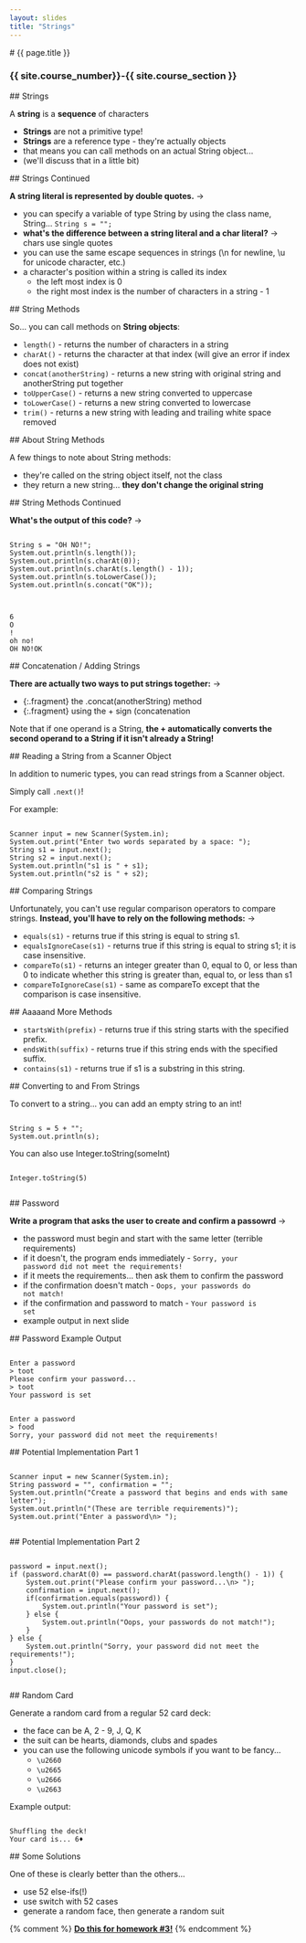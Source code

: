```yaml
---
layout: slides
title: "Strings"
---
```


<section markdown="block" class="intro-slide">
# {{ page.title }}

### {{ site.course_number}}-{{ site.course_section }}

<p><small></small></p>
</section>

<section markdown="block">
## Strings

A __string__ is a __sequence__ of characters

* __Strings__ are not a primitive type!
* __Strings__ are a reference type - they're actually objects
* that means you can call methods on an actual String object...
* (we'll discuss that in a little bit)
</section>

<section markdown="block">
## Strings Continued

__A string literal is represented by double quotes.__ &rarr;

* you can specify a variable of type String by using the class name, String... <code>String s = "";</code>
* __what's the difference between a string literal and a char literal?__ &rarr; <span class="fragment">chars use single quotes</span>
* you can use the same escape sequences in strings (\n for newline, \u for unicode character, etc.)
* a character's position within a string is called its index
	* the left most index is 0
	* the right most index is the number of characters in a string - 1
</section>

<section markdown="block">
## String Methods

So... you can call methods on __String objects__:

* <code>length()</code> - returns the number of characters in a string
* <code>charAt()</code> - returns the character at that index (will give an error if index does not exist)
* <code>concat(anotherString)</code> - returns a new string with original string and anotherString put together
* <code>toUpperCase()</code> - returns a new string converted to uppercase
* <code>toLowerCase()</code> - returns a new string converted to lowercase
* <code>trim()</code> - returns a new string with leading and trailing white space removed

</section>

<section markdown="block">
## About String Methods

A few things to note about String methods:

* they're called on the string object itself, not the class
* they return a new string... __they don't change the original string__

</section>
<section markdown="block">
## String Methods Continued

__What's the output of this code?__ &rarr;

<pre><code data-trim contenteditable>
String s = "OH NO!";
System.out.println(s.length());
System.out.println(s.charAt(0));
System.out.println(s.charAt(s.length() - 1));
System.out.println(s.toLowerCase());
System.out.println(s.concat("OK"));

</code></pre>

<pre class="fragment"><code data-trim contenteditable>
6
O
!
oh no!
OH NO!OK
</code></pre>
</section>

<section markdown="block">
## Concatenation / Adding Strings

__There are actually two ways to put strings together:__ &rarr;

* {:.fragment} the .concat(anotherString) method
* {:.fragment} using the + sign (concatenation

<span class="fragment">Note that if one operand is a String, __the + automatically converts the second operand to a String if it isn't already a String!__</span>


</section>
<section markdown="block">
## Reading a String from a Scanner Object

In addition to numeric types, you can read strings from a Scanner object.

Simply call <code>.next()</code>!

For example:

<pre><code data-trim contenteditable>
Scanner input = new Scanner(System.in); 
System.out.print("Enter two words separated by a space: "); 
String s1 = input.next();
String s2 = input.next();
System.out.println("s1 is " + s1);
System.out.println("s2 is " + s2);
</code></pre>
</section>
<section markdown="block">
## Comparing Strings

Unfortunately, you can't use regular comparison operators to compare strings. __Instead, you'll have to rely on the following methods:__ &rarr;

* <code>equals(s1)</code> - returns true if this string is equal to string s1.
* <code>equalsIgnoreCase(s1)</code> - returns true if this string is equal to string s1; it is case insensitive.
* <code>compareTo(s1)</code> - returns an integer greater than 0, equal to 0, or less than 0 to indicate whether this string is greater than, equal to, or less than s1
* <code>compareToIgnoreCase(s1)</code> - same as compareTo except that the comparison is case insensitive.

</section>

<section markdown="block">
## Aaaaand More Methods

* <code>startsWith(prefix)</code> - returns true if this string starts with the specified prefix.
* <code>endsWith(suffix)</code> - returns true if this string ends with the specified suffix.
* <code>contains(s1)</code> - returns true if s1 is a substring in this string.
</section>

<section markdown="block">
## Converting to and From Strings

To convert to a string... you can add an empty string to an int!

<pre><code data-trim contenteditable>
String s = 5 + "";
System.out.println(s);
</code></pre>

You can also use Integer.toString(someInt)

<pre><code data-trim contenteditable>
Integer.toString(5)

</code></pre>
</section>

<section markdown="block">
## Password

__Write a program that asks the user to create and confirm a passowrd__ &rarr;

* the password must begin and start with the same letter (terrible requirements)
* if it doesn't, the program ends immediately - <code>Sorry, your password did not meet the requirements!</code>
* if it meets the requirements... then ask them to confirm the password
* if the confirmation doesn't match - <code>Oops, your passwords do not match!</code>
* if the confirmation and password to match - <code>Your password is set</code>
* example output in next slide

</section>

<section markdown="block">
## Password Example Output

<pre><code data-trim contenteditable>
Enter a password
> toot
Please confirm your password...
> toot
Your password is set
</code></pre>

<pre><code data-trim contenteditable>
Enter a password
> food
Sorry, your password did not meet the requirements!
</code></pre>
</section>

<section markdown="block">
## Potential Implementation Part 1

<pre><code data-trim contenteditable>
Scanner input = new Scanner(System.in);
String password = "", confirmation = "";
System.out.println("Create a password that begins and ends with same letter");
System.out.println("(These are terrible requirements)");
System.out.print("Enter a password\n> ");

</code></pre>

</section>

<section markdown="block">
## Potential Implementation Part 2

<pre><code data-trim contenteditable>
password = input.next();
if (password.charAt(0) == password.charAt(password.length() - 1)) {
	System.out.print("Please confirm your password...\n> ");
	confirmation = input.next();
	if(confirmation.equals(password)) {
		System.out.println("Your password is set");
	} else {
		System.out.println("Oops, your passwords do not match!");
	}
} else {
	System.out.println("Sorry, your password did not meet the requirements!");
}
input.close();

</code></pre>
</section>

<section markdown="block">
## Random Card

Generate a random card from a regular 52 card deck:

* the face can be A, 2 - 9, J, Q, K
* the suit can be hearts, diamonds, clubs and spades
* you can use the following unicode symbols if you want to be fancy...
	* <code>\u2660</code>
	* <code>\u2665</code>
	* <code>\u2666</code>
	* <code>\u2663</code>

Example output:

<pre><code data-trim contenteditable>
Shuffling the deck!
Your card is... 6♦
</code></pre>
</section>

<section markdown="block">
## Some Solutions

One of these is clearly better than the others...

* use 52 else-ifs(!)
* use switch with 52 cases
* generate a random face, then generate  a random suit

{% comment %}
__[Do this for homework #3!](../../assignments/hw03.html)__
{% endcomment %}

</section>
